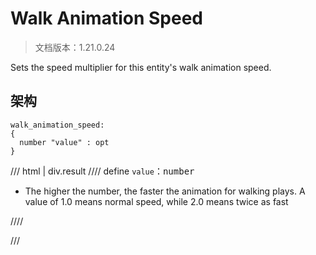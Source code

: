 # Walk Animation Speed

> 文档版本：1.21.0.24

Sets the speed multiplier for this entity's walk animation speed.

## 架构

```mcschema
walk_animation_speed:
{
  number "value" : opt
}

```

/// html | div.result
//// define
`value`：<samp>number</samp>

- The higher the number, the faster the animation for walking plays. A value of 1.0 means normal speed, while 2.0 means twice as fast


////


///

